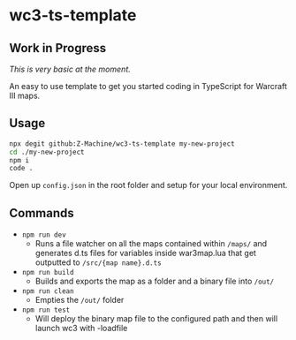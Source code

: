 # wc3-ts-template

## Work in Progress

_This is very basic at the moment._

An easy to use template to get you started coding in TypeScript for Warcraft III maps.

## Usage

```bash
npx degit github:Z-Machine/wc3-ts-template my-new-project
cd ./my-new-project
npm i
code .
```

Open up `config.json` in the root folder and setup for your local environment.

## Commands

-   `npm run dev`
    -   Runs a file watcher on all the maps contained within `/maps/` and
        generates d.ts files for variables inside war3map.lua that get outputted to `/src/{map name}.d.ts`
-   `npm run build`
    -   Builds and exports the map as a folder and a binary file into `/out/`
-   `npm run clean`
    -   Empties the `/out/` folder
-   `npm run test`
    -   Will deploy the binary map file to the configured path and then will launch wc3 with -loadfile
